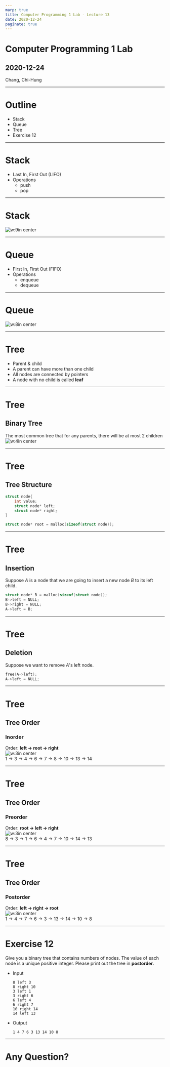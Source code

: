 ```yaml
---
marp: true
title: Computer Programming 1 Lab - Lecture 13
date: 2020-12-24
paginate: true 
---
```

<style>
img[alt~="center"] {
  display: block;
  margin: 0 auto;
}
</style>
# Computer Programming 1 Lab
## 2020-12-24
Chang, Chi-Hung

---

# Outline
- Stack
- Queue
- Tree
- Exercise 12

---

# Stack
- Last In, First Out (LIFO)
- Operations
    - push
    - pop

---

# Stack
![w:9in center](../assets/stack.png)

---

# Queue
- First In, First Out (FIFO)
- Operations
    - enqueue
    - dequeue

---

# Queue
![w:8in center](../assets/Data_Queue.svg)

---

# Tree
- Parent & child
- A parent can have more than one child
- All nodes are connected by pointers
- A node with no child is called **leaf**

---

# Tree
## Binary Tree
The most common tree that for any parents, there will be at most 2 children
![w:4in center](../assets/Binary_tree.svg)

---

# Tree
## Tree Structure
```c
struct node{
    int value;
    struct node* left;
    struct node* right;
}

struct node* root = malloc(sizeof(struct node));
```

---

# Tree
## Insertion
Suppose $A$ is a node that we are going to insert a new node $B$ to its left child.
```c
struct node* B = malloc(sizeof(struct node));
B->left = NULL;
B->right = NULL;
A->left = B;
```

---

# Tree
## Deletion
Suppose we want to remove $A$'s left node.
```c
free(A->left);
A->left = NULL;
```

---

# Tree
## Tree Order
### Inorder
Order: **left $\to$ root $\to$ right**
![w:3in center](../assets/Binary_search_tree.svg)
$1 \to 3 \to 4 \to 6 \to 7 \to 8 \to 10 \to 13 \to 14$

---

# Tree
## Tree Order
### Preorder
Order: **root $\to$ left $\to$ right**
![w:3in center](../assets/Binary_search_tree.svg)
$8 \to 3 \to 1 \to 6 \to 4 \to 7 \to 10 \to 14 \to 13$

---

# Tree
## Tree Order
### Postorder
Order: **left $\to$ right $\to$ root**
![w:3in center](../assets/Binary_search_tree.svg)
$1 \to 4 \to 7 \to 6 \to 3 \to 13 \to 14 \to 10 \to 8$

---

# Exercise 12
Give you a binary tree that contains numbers of nodes. The value of each node is a unique positive integer. Please print out the tree in **postorder**.
- Input
    ```
    8 left 3
    8 right 10
    3 left 1
    3 right 6
    6 left 4
    6 right 7
    10 right 14
    14 left 13
    ```
- Output
    ```
    1 4 7 6 3 13 14 10 8
    ```

---
<!-- 
  backgroundImage: "linear-gradient(to bottom, #67b8e3, #0288d1)"
-->
<style scoped>
  h1, h2, {
    color: #efefef;
  }
</style>
# <!--fit--> Any Question?
